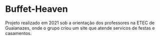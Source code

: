 # Buffet-Heaven
Projeto realizado em 2021 sob a orientação dos professores na ETEC de Guaianazes, onde o grupo criou um site que atende servicos de festas e casamentos.

